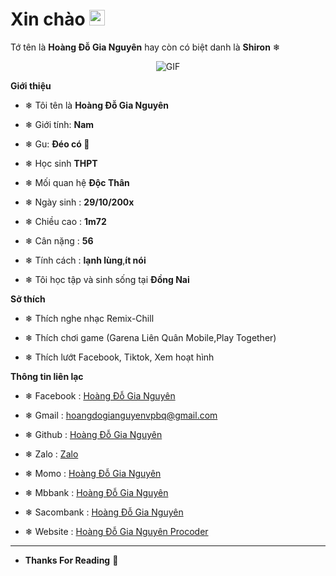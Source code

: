 <h1> Xin chào <img src="https://i.imgur.com/sl26aUs.gif" width="25"></h1> 

Tớ tên là **Hoàng Đỗ Gia Nguyên** hay còn có biệt danh là **Shiron** ❄



<p align="center">
    <img align="center" alt="GIF" src="https://i.imgur.com/fHmIMh0.gif" />
</p> 



**Giới thiệu**



- ❄ Tôi tên là **Hoàng Đỗ Gia Nguyên**

- ❄ Giới tính: **Nam**

- ❄ Gu: **Đéo có 🙂**

- ❄ Học sinh **THPT**

- ❄ Mối quan hệ **Độc Thân**

- ❄ Ngày sinh : **29/10/200x**

- ❄ Chiều cao : **1m72**

- ❄ Cân nặng : **56**

- ❄ Tính cách : **lạnh lùng**,**ít nói**

- ❄ Tôi học tập và  sinh sống tại **Đồng Nai**



**Sở thích**



- ❄ Thích nghe nhạc Remix-Chill

- ❄ Thích chơi game (Garena Liên Quân Mobile,Play Together) 

- ❄ Thích lướt Facebook, Tiktok, Xem hoạt hình



**Thông tin liên lạc**



- ❄ Facebook : [Hoàng Đỗ Gia Nguyên](https://www.facebook.com/HoangDoGiaNguyenOwO)

- ❄ Gmail : [hoangdogianguyenvpbq@gmail.com](hoangdogianguyenvpbq@gmail.com)

- ❄ Github : [Hoàng Đỗ Gia Nguyên](https://github.com/hoangdogianguyenprocoder/)

- ❄ Zalo : [Zalo](0335953652)

- ❄ Momo : [Hoàng Đỗ Gia Nguyên](0335953652)

- ❄ Mbbank : [Hoàng Đỗ Gia Nguyên](0700163926666)

- ❄ Sacombank : [Hoàng Đỗ Gia Nguyên](050124512112)

- ❄ Website : [Hoàng Đỗ Gia Nguyên Procoder](https://hoangdogianguyenprocoder.blogspot.com/?m=1)

- -------------------------------------------------
- **Thanks For Reading**  👑
